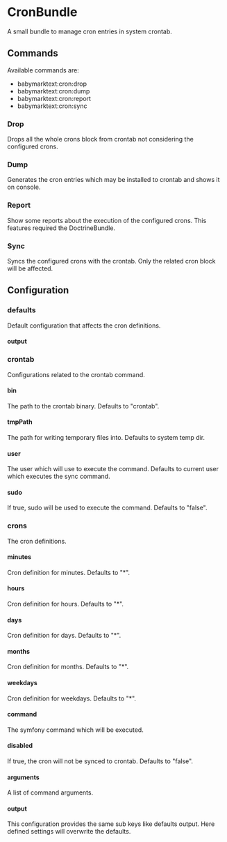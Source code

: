 # CronBundle
A small bundle to manage cron entries in system crontab.

## Commands

Available commands are:

* babymarktext:cron:drop
* babymarktext:cron:dump
* babymarktext:cron:report
* babymarktext:cron:sync

### Drop
Drops all the whole crons block from crontab not considering the configured crons.

### Dump
Generates the cron entries which may be installed to crontab and shows it on console.

### Report
Show some reports about the execution of the configured crons. This features required the DoctrineBundle. 

### Sync
Syncs the configured crons with the crontab. Only the related cron block will be affected.

## Configuration

### defaults
Default configuration that affects the cron definitions.

#### output

### crontab
Configurations related to the crontab command.

#### bin
The path to the crontab binary. Defaults to "crontab".

#### tmpPath
The path for writing temporary files into. Defaults to system temp dir.

#### user
The user which will use to execute the command. Defaults to current user which executes the sync command.

#### sudo
If true, sudo will be used to execute the command. Defaults to "false".

### crons
The cron definitions.

#### minutes
Cron definition for minutes. Defaults to "*".

#### hours
Cron definition for hours. Defaults to "*".

#### days
Cron definition for days. Defaults to "*".

#### months
Cron definition for months. Defaults to "*".

#### weekdays
Cron definition for weekdays. Defaults to "*".

#### command
The symfony command which will be executed.

#### disabled
If true, the cron will not be synced to crontab. Defaults to "false".

#### arguments
A list of command arguments.

#### output
This configuration provides the same sub keys like defaults output. Here defined settings will overwrite the defaults.


